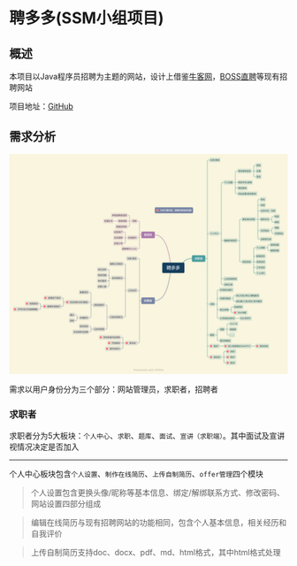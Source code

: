 # 聘多多(SSM小组项目)

## 概述

本项目以Java程序员招聘为主题的网站，设计上借鉴[牛客网](https://www.nowcoder.com/)，[BOSS直聘](https://www.zhipin.com/?ka=header-home-logo)等现有招聘网站

项目地址：[GitHub](https://github.com/omoidesu/duoduopin)

## 需求分析

![聘多多.png](./images/聘多多.png)

需求以用户身份分为三个部分：网站管理员，求职者，招聘者

### 求职者

求职者分为5大板块：`个人中心`、`求职`、`题库`、`面试`、`宣讲（求职端）`。其中面试及宣讲视情况决定是否加入

---

个人中心板块包含`个人设置`、`制作在线简历`、`上传自制简历`、`offer管理`四个模块

> 个人设置包含更换头像/昵称等基本信息、绑定/解绑联系方式、修改密码、网站设置四部分组成

> 编辑在线简历与现有招聘网站的功能相同，包含个人基本信息，相关经历和自我评价

> 上传自制简历支持doc、docx、pdf、md、html格式，其中html格式处理<script>标签以防恶意攻击。自制简历会在求职者投递职位申请后在招聘端以副本形式提供下载

> 求职记录以列表或表格形式记录职位申请记录及进度，面试邀请的记录，已收到的offer，并以日历的形式展示未来的预定

---

求职板块即为招聘信息的展示页，包含职位展示，搜索，职位详情和公司信息四部分

---

题库部分借鉴了[牛客网](https://www.nowcoder.com/exam/intelligent)
的题库部分，将面试题以问题的形式列出，点击进入后可编写解答。回答后将显示标准答案。另外有一个由用户上传新题目的入口。将编辑好的题目提交至管理员的审核队列

---

面试板块使用WebRTC技术使求职者和招聘者一对一在线面试，同时也可以文字交流

求职者在面试后可对本次面试做总结，以在线笔记形式总结本次面试的缺点及不足

---

宣讲会为企业宣传的模块，以直播的形式一对多进行宣讲

求职端该模块分为浏览各公司宣讲会信息，预约宣讲，参加宣讲三部分。在参加宣讲的过程中可以投递自己的简历



### 招聘者

招聘者与求职者均为普通用户，不同的是招聘者拥有发布招聘信息的权限，并可以在点击导航栏的头像的弹出菜单中更换身份。用户申请为招聘者需要填写公司信息并由管理员审核

招聘者主要包含两大模块：`公司主页`，`品牌宣讲`

---

公司主页由编辑公司信息、发布新职位、管理已发布的职位三部分组成

---

> 编辑公司信息包含公司简介、地理位置、职员人数、环境预览照片等功能

> 发布新职位包括职位信息、薪资范围、职位要求、招聘人数

> 管理已发布职位包含对投递简历的筛选和对已发布职位的管理
>
> 1. 简历筛选流程为查看简历 -> 与求职者沟通 -> 操作申请。其中沟通有普通的文字沟通，邀请在线电话/视频面试，也可以双方共同决定线下面试
> 2. 管理已发布的职位即修改招聘信息和关闭该招聘两功能

---

宣讲会在招聘端分为发布新的宣讲预告，宣讲过程中和宣讲结束后的统计。其中统计记录本次宣讲会预定人数，实际参加人数，收到的职位申请总数，消息总数

### 管理员

管理员拥有审核、封禁、管理题库三个行为

> 审核分为审核招聘者的资质和审核不良信息的举报。举报由用户发现不良信息后举报至管理员的审核队列

> 封禁即为审核后的操作，可以封禁用户，关闭进行中的招聘，封禁公司拒绝新招聘

> 管理题库即对题库的增删查改等基本操作

## 前端设计

...

## 后端模块

登录模块、求职模块、设定模块、实时沟通模块、题库模块

## 数据库

数据库目前由12张表组成

### 1. 用户表

| 字段       | 类型 / 约束                                                  | 备注                                                    |
| ---------- | ------------------------------------------------------------ | ------------------------------------------------------- |
| id         | integer / primary key / check id between 100000000 and 999999999 | 用户id                                                  |
| username   | text unique                                                  | 用户名                                                  |
| password   | text                                                         | 密码                                                    |
| permission | int / check permission in (1, 10, 99)                        | 权限，-1为已封禁，1为基础用户，10为高级用户，99为管理员 |

### 2. 用户信息表

| 字段       | 类型  / 约束                               | 备注            |
|----------|----------------------------------------|---------------|
| id       | integer / primary key / auto_increment | 主键            |
| user_id  | int                                    | 用户id          |
| nickname | text                                   | 昵称            |
| bio      | text                                   | 个人签名          |
| email    | text                                   | 邮箱地址          |
| gender   | int / check gender in (0, 1)           | 性别，1代表男，0代表女  |
| avatar   | text                                   | 头像 保存为头像图片文件名 |
| phone    | text                                   | 手机号           |
| color    | text                                   | 个性化网站颜色       |

### 3. 简历信息表

| 字段              | 类型 / 约束                                | 备注                        |
|-----------------|----------------------------------------|---------------------------|
| id              | integer / primary key / auto_increment | 简历id                      |
| user_id         | int                                    | 用户id                      |
| real_name       | text                                   | 姓名                        |
| birthday        | text                                   | 出生年月                      |
| wechat          | text                                   | 微信号                       |
| weibo           | text                                   | 微博                        |
| email_address_2 | text                                   | 备用邮箱                      |
| homepage        | text                                   | 个人网站                      |
| address         | text                                   | 现住址                       |
| other           | text                                   | 掌握技能，各种经历等，以用户id.json格式保存 |
| appendix        | text                                   | 简历文件名                     |

### 4. 公司表

| 字段                | 类型 / 约束                                | 备注              |
|-------------------|----------------------------------------|-----------------|
| id                | integer / primary key / auto_increment | 公司id            |
| company_name      | text                                   | 公司名             |
| company_address   | text                                   | 公司地址            |
| company_employees | int                                    | 员工数量            |
| about             | text                                   | 公司介绍            |
| ban               | int / default 0 / check ban in (0, 1)  | 已封禁 0为未封禁，1为已封禁 |

### 5. 雇员表

| 字段         | 类型 / 约束               | 备注   |
|------------|-----------------------|------|
| id         | integer / primary key | 主键   |
| user_id    | int                   | 用户id |
| company_id | int                   | 公司id |

### 6. 职位表

| 字段             | 类型 / 约束                                   | 备注                   |
|----------------|-------------------------------------------|----------------------|
| id             | integer / primary key                     | 职位id                 |
| job_name       | text                                      | 职位名称                 |
| job_poster_id  | int                                       | 招聘者id                |
| job_count_min  | int                                       | 招聘人数(最小值)            |
| job_count_max  | int / check job_count_max > job_count_min | 招聘人数(最大值)            |
| job_salary_min | int                                       | 薪资范围(最小值)            |
| job_salary_max | int                                       | 薪资范围(最大值)            |
| job_detail     | text                                      | 职位要求                 |
| job_post_date  | text                                      | 发布日期                 |
| closed         | int / check closed in (0, 1)              | 招聘是否关闭，0表示未关闭，1表示已关闭 |

### 7. 投递表

| 字段        | 类型 / 约束               | 备注                                                                           |
|-----------|-----------------------|------------------------------------------------------------------------------|
| id        | integer / primary key | 主键                                                                           |
| job_id    | int                   | 职位id                                                                         |
| poster_id | int                   | 求职者id                                                                        |
| progress  | int                   | 投递进度 <br/>-1: 已拒绝<br/> 1: 已投递<br/> 2：已查看<br/> 3: 已沟通<br/> 4: 已面试<br/> 9: 已通过 |

### 8. 题库表

| 字段              | 类型 / 约束               | 备注    |
|-----------------|-----------------------|-------|
| id              | integer / primary key | 题目id  |
| question_name   | text                  | 题目名   |
| question_answer | text                  | 题目答案  |
| question_belong | int                   | 题目分类  |
| question_poster | int                   | 出题人id |
| question_date   | text                  | 出题日期  |

### 9. 回答表

| 字段             | 类型 / 约束               | 备注     |
|----------------|-----------------------|--------|
| id             | integer / primary key | 回答id   |
| question_id    | int                   | 题目id   |
| answer         | text                  | 回答内容   |
| answer_user_id | int                   | 回答用户id |
| answer_date    | text                  | 回答日期   |

### 10. 公司评价

| 字段           | 类型 / 约束                                     | 备注     |
|--------------|---------------------------------------------|--------|
| id           | integer / primary key                       | 评价id   |
| to_company   | int                                         | 公司id   |
| user_id      | int                                         | 留言用户id |
| comment_rate | int / check comment_rate in (1, 2, 3, 4, 5) | 等级     |
| comment      | text                                        | 留言内容   |

### 11. 举报表

| 字段              | 类型 / 约束                          | 备注                                        |
|-----------------|----------------------------------|-------------------------------------------|
| id              | integer / primary key            | 举报id                                      |
| report_type     | int / check in report_type in () | 举报类型                                      |
| target_id       | int                              | 举报目标id                                    |
| reporter_id     | int                              | 举报者id                                     |
| report_reason   | text                             | 留言                                        |
| report_progress | int                              | 举报进度<br/> 1: 新举报<br/> 2: 已处理<br/> -1: 已关闭 |
| report_reply    | text                             | 举报回复                                      |
| operator        | int                              | 处理者id                                     |

### 12. 日程表

| 字段          | 类型 / 约束               | 备注   |
|-------------|-----------------------|------|
| id          | integer / primary key | 日程id |
| for         | int                   | 所属用户 |
| detail      | text                  | 日程信息 |
| create_date | text                  | 创建日期 |

### 13 权限注册申请表


